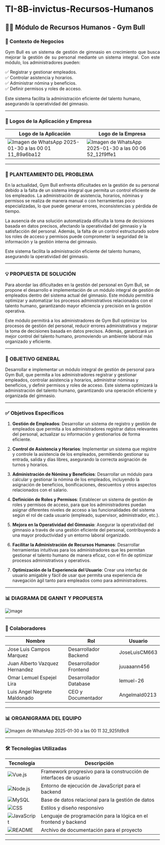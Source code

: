 # TI-8B-invictus-Recursos-Humanos
## 🏋️‍♂️ Módulo de Recursos Humanos - Gym Bull

### 📌 Contexto de Negocios
<p align="justify">
Gym Bull es un sistema de gestión de gimnasio en crecimiento que busca mejorar la gestión de su personal mediante un sistema integral. Con este módulo, los administradores pueden:

✅ Registrar y gestionar empleados.  
✅ Controlar asistencia y horarios.  
✅ Administrar nómina y beneficios.  
✅ Definir permisos y roles de acceso.  

Este sistema facilita la administración eficiente del talento humano, asegurando la operatividad del gimnasio.

---

### 🏢 Logos de la Aplicación y Empresa

| Logo de la Aplicación | Logo de la Empresa |
|-----------------------|---------------------|
| ![Imagen de WhatsApp 2025-01-30 a las 00 01 11_89a6ba12](https://github.com/user-attachments/assets/f8dee2e9-5422-4094-a648-5f82aa1d8c9f) | ![Imagen de WhatsApp 2025-01-30 a las 00 06 52_12f9ffe1](https://github.com/user-attachments/assets/af1ee2d1-d143-45b2-9062-37ee1d677e17) |

---

### 📝 PLANTEAMIENTO DEL PROBLEMA

En la actualidad, Gym Bull enfrenta dificultades en la gestión de su personal debido a la falta de un sistema integral que permita un control eficiente de los empleados. La administración de asistencia, horarios, nóminas y permisos se realiza de manera manual o con herramientas poco especializadas, lo que puede generar errores, inconsistencias y pérdida de tiempo.

La ausencia de una solución automatizada dificulta la toma de decisiones basada en datos precisos, afectando la operatividad del gimnasio y la satisfacción del personal. Además, la falta de un control estructurado sobre los roles de acceso y permisos puede comprometer la seguridad de la información y la gestión interna del gimnasio.

Este sistema facilita la administración eficiente del talento humano, asegurando la operatividad del gimnasio.

---

### 💡 PROPUESTA DE SOLUCIÓN

Para abordar las dificultades en la gestión del personal en Gym Bull, se propone el desarrollo e implementación de un módulo integral de gestión de empleados dentro del sistema actual del gimnasio. Este módulo permitirá optimizar y automatizar los procesos administrativos relacionados con el talento humano, garantizando mayor eficiencia y precisión en la gestión operativa.

Este módulo permitirá a los administradores de Gym Bull optimizar los procesos de gestión del personal, reducir errores administrativos y mejorar la toma de decisiones basada en datos precisos. Además, garantizará un mejor control del talento humano, promoviendo un ambiente laboral más organizado y eficiente.

---

### 🎯 OBJETIVO GENERAL

Desarrollar e implementar un módulo integral de gestión de personal para Gym Bull, que permita a los administradores registrar y gestionar empleados, controlar asistencia y horarios, administrar nóminas y beneficios, y definir permisos y roles de acceso. Este sistema optimizará la administración del talento humano, garantizando una operación eficiente y organizada del gimnasio.

---

### ✅ Objetivos Específicos

1. **Gestión de Empleados**: Desarrollar un sistema de registro y gestión de empleados que permita a los administradores registrar datos relevantes del personal, actualizar su información y gestionarlos de forma eficiente.

2. **Control de Asistencia y Horarios**: Implementar un sistema que registre y controle la asistencia de los empleados, permitiendo gestionar su entrada, salida y días libres, asegurando la correcta asignación de turnos y horarios.

3. **Administración de Nómina y Beneficios**: Desarrollar un módulo para calcular y gestionar la nómina de los empleados, incluyendo la asignación de beneficios, bonificaciones, descuentos y otros aspectos relacionados con el salario.

4. **Definición de Roles y Permisos**: Establecer un sistema de gestión de roles y permisos de acceso, para que los administradores puedan asignar diferentes niveles de acceso a las funcionalidades del sistema según el rol de cada usuario (empleado, supervisor, administrador, etc.).

5. **Mejora en la Operatividad del Gimnasio**: Asegurar la operatividad del gimnasio a través de una gestión eficiente del personal, contribuyendo a una mayor productividad y un entorno laboral organizado.

6. **Facilitar la Administración de Recursos Humanos**: Desarrollar herramientas intuitivas para los administradores que les permitan gestionar el talento humano de manera eficaz, con el fin de optimizar procesos administrativos y operativos.

7. **Optimización de la Experiencia del Usuario**: Crear una interfaz de usuario amigable y fácil de usar que permita una experiencia de navegación ágil tanto para empleados como para administradores.

---

### 📊 DIAGRAMA DE GANNT Y PROPUESTA
![image](https://github.com/user-attachments/assets/c4fa6176-4464-4e6b-8a69-098c8d046358)

---

### 👥 Colaboradores

| Nombre                        | Rol                          | Usuario               |  
|-------------------------------|------------------------------|-----------------------|  
| Jose Luis Campos Marquez      | Desarrollador Backend        | JoseLuisCM663         |  
| Juan Alberto Vazquez Hernandez | Desarrollador Frontend       | juuaaann456           |  
| Omar Lemuel Espejel Lira       | Desarrollador Database       | lemuel-26             |  
| Luis Angel Negrete Maldonado   | CEO y Documentador           | Angelmald0213         |  

---

### 📊 ORGANIGRAMA DEL EQUIPO

![Imagen de WhatsApp 2025-01-30 a las 00 11 32_925fd9c8](https://github.com/user-attachments/assets/7cab2e78-2677-4df8-8e81-5df5cdc155b4)

---

### 🛠️ Tecnologías Utilizadas  

| Tecnología      | Descripción                                                                      |
|-----------------|----------------------------------------------------------------------------------|
| ![Vue.js](https://img.shields.io/badge/Vue.js-Framework-brightgreen)   | Framework progresivo para la construcción de interfaces de usuario |
| ![Node.js](https://img.shields.io/badge/Node.js-Server-green)         | Entorno de ejecución de JavaScript para el backend |
| ![MySQL](https://img.shields.io/badge/MySQL-Database-orange)          | Base de datos relacional para la gestión de datos |
| ![CSS](https://img.shields.io/badge/CSS-Style-blue)                  | Estilos y diseño responsivo |
| ![JavaScript](https://img.shields.io/badge/JavaScript-Scripting-yellow) | Lenguaje de programación para la lógica en el frontend y backend |
| ![README](https://img.shields.io/badge/README-Documentation-lightgrey) | Archivo de documentación para el proyecto |

---
</p>
